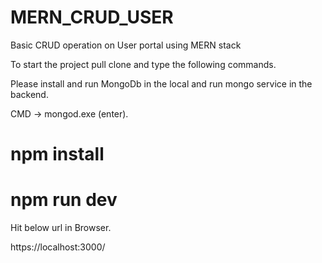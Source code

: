 # MERN_CRUD_USER
Basic CRUD operation on User portal using MERN stack

To start the project pull clone and type the following commands.

Please install and run MongoDb in the local and run mongo service in the backend.

CMD -> mongod.exe (enter).

# npm install

# npm run dev

Hit below url in Browser.

https://localhost:3000/

